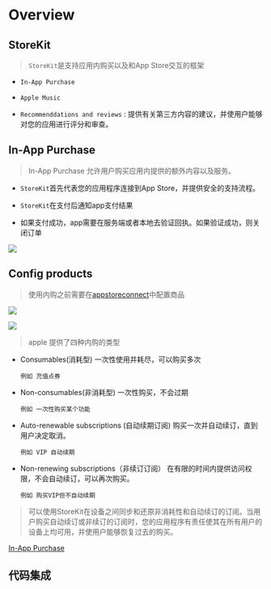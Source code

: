 # Overview


## StoreKit

> `StoreKit`是支持应用内购买以及和App Store交互的框架

- `In-App Purchase`

- `Apple Music`

- `Recommenddations and reviews`  : 提供有关第三方内容的建议，并使用户能够对您的应用进行评分和审查。


## In-App Purchase

> In-App Purchase 允许用户购买应用内提供的额外内容以及服务。

- `StoreKit`首先代表您的应用程序连接到App Store，并提供安全的支持流程。

- `StoreKit`在支付后通知app支付结果

- 如果支付成功，app需要在服务端或者本地去验证回执。如果验证成功，则关闭订单


![][2]


## Config products

> 使用内购之前需要在[appstoreconnect][5]中配置商品

![][3]


![][4]



> apple 提供了四种内购的类型


- Consumables(消耗型)   一次性使用并耗尽，可以购买多次
  
      例如 充值点券

- Non-consumables(非消耗型)  一次性购买，不会过期
    
      例如 一次性购买某个功能

- Auto-renewable subscriptions (自动续期订阅) 购买一次并自动续订，直到用户决定取消。

      例如 VIP 自动续期

- Non-renewing subscriptions（非续订订阅） 在有限的时间内提供访问权限，不会自动续订，可以再次购买。

      例如 购买VIP但不自动续期


> 可以使用StoreKit在设备之间同步和还原非消耗性和自动续订的订阅。当用户购买自动续订或非续订的订阅时，您的应用程序有责任使其在所有用户的设备上均可用，并使用户能够恢复过去的购买。



[In-App Purchase][1]




## 代码集成





[1]: https://developer.apple.com/documentation/storekit/in-app_purchase?language=objc

[2]: pic/storekit.png

[3]: pic/config_product_2.png

[4]: pic/config_product_1.png

[5]: https://appstoreconnect.apple.com/

[6]: https://developer.apple.com/documentation/storekit/in-app_purchase/setting_up_the_transaction_observer_and_payment_queue?language=objc

[7]: https://developer.apple.com/documentation/storekit/in-app_purchase/offering_completing_and_restoring_in-app_purchases